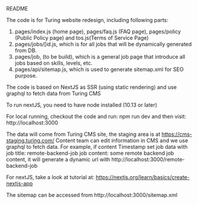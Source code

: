 README

The code is for Turing website redesign, including following parts:
1. pages/index.js (home page), pages/faq.js (FAQ page), pages/policy (Public Policy page) and tos.js(Terms of Service Page)
2. pages/jobs/[id.js, which is for all jobs that will be dynamically generated from DB.
3. pages/job, (to be build), which is a general job page that introduce all jobs based on skills, levels, etc.
4. pages/api/sitemap.js, which is used to generate sitemap.xml for SEO purpose.

The code is based on NextJS as SSR (using static rendering) and use graphql to fetch data from Turing CMS

To run nextJS, you need to have node installed (10.13 or later)

For local running, checkout the code and run:
npm run dev
and then visit: http://localhost:3000

The data will come from Turing CMS site, the staging area is at https://cms-staging.turing.com/
Content team can edit information in CMS and we use graphql to fetch data.
For example, if content Timestamp set job data with
job title: remote-backend-job
job content: some remote backend job content,
it will generate a dynamic url with http://localhost:3000/remote-backend-job

For nextJS, take a look at tutorial at: https://nextjs.org/learn/basics/create-nextjs-app

The sitemap can be accessed from http://localhost:3000/sitemap.xml
